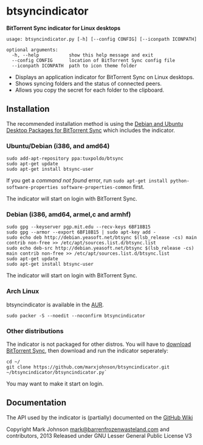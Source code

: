 btsyncindicator
===============

**BitTorrent Sync indicator for Linux desktops**

```
usage: btsyncindicator.py [-h] [--config CONFIG] [--iconpath ICONPATH]

optional arguments:
  -h, --help           show this help message and exit
  --config CONFIG      location of BitTorrent Sync config file
  --iconpath ICONPATH  path to icon theme folder
```

* Displays an application indicator for BitTorrent Sync on Linux desktops.
* Shows syncing folders and the status of connected peers.
* Allows you copy the secret for each folder to the clipboard.

## Installation

The recommended installation method is using the [Debian and Ubuntu Desktop Packages for BitTorrent Sync](http://forum.bittorrent.com/topic/19560-debian-and-ubuntu-desktop-packages-for-bittorrent-sync/) which includes the indicator.

### Ubuntu/Debian (i386, and amd64)
```
sudo add-apt-repository ppa:tuxpoldo/btsync
sudo apt-get update
sudo apt-get install btsync-user
```
If you get a *command not found* error, run `sudo apt-get install python-software-properties software-properties-common` first. 

The indicator will start on login with BitTorrent Sync.

### Debian (i386, amd64, armel,c and armhf)
```
sudo gpg --keyserver pgp.mit.edu --recv-keys 6BF18B15
sudo gpg --armor --export 6BF18B15 | sudo apt-key add -
sudo echo deb http://debian.yeasoft.net/btsync $(lsb_release -cs) main contrib non-free >> /etc/apt/sources.list.d/btsync.list
sudo echo deb-src http://debian.yeasoft.net/btsync $(lsb_release -cs) main contrib non-free >> /etc/apt/sources.list.d/btsync.list
sudo apt-get update
sudo apt-get install btsync-user
```
The indicator will start on login with BitTorrent Sync.

### Arch Linux
btsyncindicator is available in the [AUR](https://aur.archlinux.org).
```
sudo packer -S --noedit --noconfirm btsyncindicator
```

### Other distributions
The indicator is not packaged for other distros. You will have to [download BitTorrent Sync](http://labs.bittorrent.com/experiments/sync.html), then download and run the indicator seperately:
```
cd ~/
git clone https://github.com/marxjohnson/btsyncindicator.git
~/btsyncindicator/btsyncindicator.py`
```
You may want to make it start on login.

## Documentation

The API used by the indicator is (partially) documented on the [GitHub Wiki](https://github.com/marxjohnson/btsyncindicator/wiki)

Copyright Mark Johnson <mark@barrenfrozenwasteland.com> and contributors, 2013
Released under GNU Lesser General Public License V3
